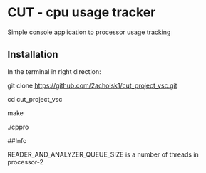 # CUT - cpu usage tracker
Simple console application to processor usage tracking
## Installation

In the terminal in right direction:

git clone https://github.com/2acholsk1/cut_project_vsc.git

cd cut_project_vsc

make

./cppro

##Info

READER_AND_ANALYZER_QUEUE_SIZE is a number of threads in processor-2
